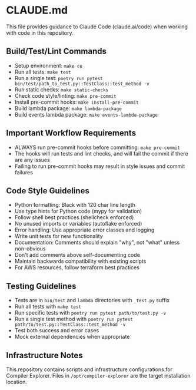 # CLAUDE.md

This file provides guidance to Claude Code (claude.ai/code) when working with code in this repository.

## Build/Test/Lint Commands

- Setup environment: `make ce`
- Run all tests: `make test`
- Run a single test: `poetry run pytest bin/test/path_to_test.py::TestClass::test_method -v`
- Run static checks: `make static-checks`
- Check code style/linting: `make pre-commit`
- Install pre-commit hooks: `make install-pre-commit`
- Build lambda package: `make lambda-package`
- Build events lambda package: `make events-lambda-package`

## Important Workflow Requirements

- ALWAYS run pre-commit hooks before committing: `make pre-commit`
- The hooks will run tests and lint checks, and will fail the commit if there are any issues
- Failing to run pre-commit hooks may result in style issues and commit failures

## Code Style Guidelines

- Python formatting: Black with 120 char line length
- Use type hints for Python code (mypy for validation)
- Follow shell best practices (shellcheck enforced)
- No unused imports or variables (autoflake enforced)
- Error handling: Use appropriate error classes and logging
- Write unit tests for new functionality
- Documentation: Comments should explain "why", not "what" unless non-obvious
- Don't add comments above self-documenting code
- Maintain backwards compatibility with existing scripts
- For AWS resources, follow terraform best practices

## Testing Guidelines

- Tests are in `bin/test` and `lambda` directories with `_test.py` suffix
- Run all tests with `make test`
- Run specific tests with `poetry run pytest path/to/test.py -v`
- Run a single test method with `poetry run pytest path/to/test.py::TestClass::test_method -v`
- Test both success and error cases
- Mock external dependencies when appropriate

## Infrastructure Notes

This repository contains scripts and infrastructure configurations for Compiler Explorer.
Files in `/opt/compiler-explorer` are the target installation location.
